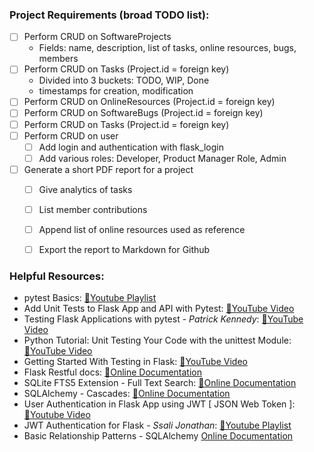### Project Requirements (broad TODO list):
- [ ] Perform CRUD on SoftwareProjects
    - Fields: name, description, list of tasks, online resources, bugs, members
- [ ] Perform CRUD on Tasks (Project.id = foreign key)
    - Divided into 3 buckets: TODO, WIP, Done
    - timestamps for creation, modification
- [ ] Perform CRUD on OnlineResources (Project.id = foreign key)
- [ ] Perform CRUD on SoftwareBugs (Project.id = foreign key)
- [ ] Perform CRUD on Tasks (Project.id = foreign key)
- [ ] Perform CRUD on user
    - [ ] Add login and authentication with flask_login
    - [ ] Add various roles: Developer, Product Manager Role, Admin
- [ ] Generate a short PDF report for a project
    - [ ] Give analytics of tasks
    - [ ] List member contributions
    - [ ] Append list of online resources used as reference
    - [ ] Export the report to Markdown for Github


### Helpful Resources:
- pytest Basics: [🔗Youtube Playlist](https://www.youtube.com/playlist?list=PLxNPSjHT5qvuZ_JT1bknzrS8YqLiMjNpS)
- Add Unit Tests to Flask App and API with Pytest: [🔗YouTube Video](https://www.youtube.com/watch?v=3N2wm3nIuRE)
- Testing Flask Applications with pytest - _Patrick Kennedy_: [🔗YouTube Video](https://www.youtube.com/watch?v=OcD52lXq0e8)
- Python Tutorial: Unit Testing Your Code with the unittest Module: [🔗YouTube Video](https://www.youtube.com/watch?v=6tNS--WetLI)
- Getting Started With Testing in Flask: [🔗YouTube Video](https://www.youtube.com/watch?v=RLKW7ZMJOf4)
- Flask Restful docs: [🔗Online Documentation](https://flask-restful.readthedocs.io/en/latest/)
- SQLite FTS5 Extension - Full Text Search: [🔗Online Documentation](https://www.sqlite.org/fts5.html)
- SQLAlchemy - Cascades: [🔗Online Documentation](https://docs.sqlalchemy.org/en/20/orm/cascades.html)
- User Authentication in Flask App using JWT [ JSON Web Token ]: [🔗Youtube Video](https://www.youtube.com/watch?v=_3NKBHYcpyg)
- JWT Authentication for Flask - _Ssali Jonathan_: [🔗Youtube Playlist](https://www.youtube.com/playlist?list=PLEt8Tae2spYmugodsDflw5U8zp1yzSPgU)
- Basic Relationship Patterns - SQLAlchemy [Online Documentation](https://docs.sqlalchemy.org/en/13/orm/basic_relationships.html)
